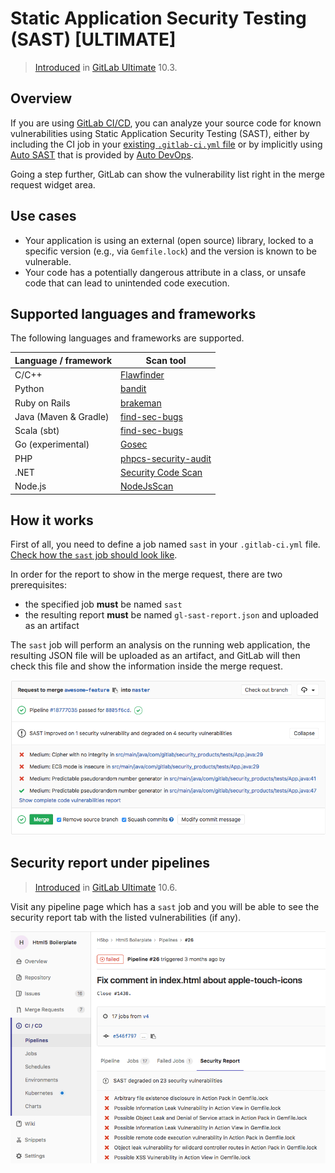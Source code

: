 # Static Application Security Testing (SAST) **[ULTIMATE]**

> [Introduced][ee-3775] in [GitLab Ultimate][ee] 10.3.

## Overview

If you are using [GitLab CI/CD][ci], you can analyze your source code for known
vulnerabilities using Static Application Security Testing (SAST), either by
including the CI job in your [existing `.gitlab-ci.yml` file][cc-docs] or
by implicitly using [Auto SAST](../../../topics/autodevops/index.md#auto-sast)
that is provided by [Auto DevOps](../../../topics/autodevops/index.md).

Going a step further, GitLab can show the vulnerability list right in the merge
request widget area.

## Use cases

- Your application is using an external (open source) library, locked to a
  specific version (e.g., via `Gemfile.lock`) and the version is known to be
  vulnerable.
- Your code has a potentially dangerous attribute in a class, or unsafe code
  that can lead to unintended code execution.

## Supported languages and frameworks

The following languages and frameworks are supported.

| Language / framework  | Scan tool                                                                              |
|-----------------------|----------------------------------------------------------------------------------------|
| C/C++                 | [Flawfinder](https://www.dwheeler.com/flawfinder/)                                     |
| Python                | [bandit](https://github.com/PyCQA/bandit)                                              |
| Ruby on Rails         | [brakeman](https://brakemanscanner.org)                                                |
| Java (Maven & Gradle) | [find-sec-bugs](https://find-sec-bugs.github.io/)                                      |
| Scala (sbt)           | [find-sec-bugs](https://find-sec-bugs.github.io/)                                      |
| Go (experimental)     | [Gosec](https://github.com/securego/gosec)                                             |
| PHP                   | [phpcs-security-audit](https://github.com/FloeDesignTechnologies/phpcs-security-audit) |
| .NET                  | [Security Code Scan](https://security-code-scan.github.io)                             |
| Node.js               | [NodeJsScan](https://github.com/ajinabraham/NodeJsScan)                                |

## How it works

First of all, you need to define a job named `sast` in your `.gitlab-ci.yml`
file. [Check how the `sast` job should look like][cc-docs].

In order for the report to show in the merge request, there are two
prerequisites:

- the specified job **must** be named `sast`
- the resulting report **must** be named `gl-sast-report.json` and uploaded as
  an artifact

The `sast` job will perform an analysis on the running web application, the
resulting JSON file will be uploaded as an artifact, and GitLab will then check
this file and show the information inside the merge request.

![SAST Widget](img/sast.png)

## Security report under pipelines

> [Introduced][ee-3776] in [GitLab Ultimate][ee] 10.6.

Visit any pipeline page which has a `sast` job and you will be able to see
the security report tab with the listed vulnerabilities (if any).

![Security Report](img/security_report.png)

[ee-3775]: https://gitlab.com/gitlab-org/gitlab-ee/issues/3775
[ee-3776]: https://gitlab.com/gitlab-org/gitlab-ee/issues/3776
[ee]: https://about.gitlab.com/pricing
[ci]: ../../../ci/README.md
[cc-docs]: ../../../ci/examples/sast.md
